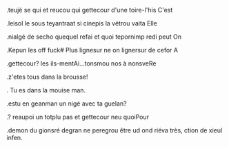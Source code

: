 .teujé se qui et reucou qui gettecour d'une toire-l'his C'est

.leisol le sous teyantraat si cinepis la vétrou vaita Elle

.nialgé de secho quequel refai et quoi tepornimp redi peut On

.Kepun les off fuck# Plus lignesur ne on lignersur de cefor A

.gettecour? les ils-mentAi...tonsmou nos à nonsveRe

.z'etes tous dans la brousse!

. Tu es dans la mouise man.

.estu en geanman un nigé avec ta guelan?

.? reaupoi un totplu pas et gettecour neu quoiPour 

.demon du gionsré degran ne peregrou être ud ond riéva très, ction de xieul infen.


